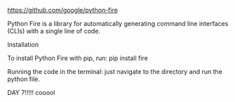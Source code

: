 https://github.com/google/python-fire

Python Fire is a library for automatically generating command line interfaces (CLIs) with a single line of code.

Installation

To install Python Fire with pip, run: pip install fire


Running the code in the terminal: just navigate to the directory and run the python file.



DAY 7!!!!! cooool